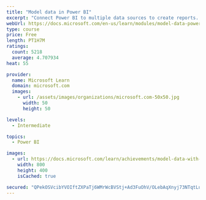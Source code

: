 ```yaml
---
title: "Model data in Power BI"
excerpt: "Connect Power BI to multiple data sources to create reports. Define the relationship between your data sources."
webUrl: https://docs.microsoft.com/en-us/learn/modules/model-data-power-bi/
type: course
price: Free
length: PT1H7M
ratings:
  count: 5218
  average: 4.707934
heat: 55

provider:
  name: Microsoft Learn
  domain: microsoft.com
  images:
    - url: /assets/images/organizations/microsoft.com-50x50.jpg
      width: 50
      height: 50

levels:
  - Intermediate

topics:
  - Power BI

images:
  - url: https://docs.microsoft.com/learn/achievements/model-data-with-power-bi-desktop-social.png
    width: 800
    height: 400
    isCached: true

secured: "QPekOSVcibYVOIftZXPaTj6WMrWcBVStj+Ad3FuOhV/OLebAqXnyj73NTqtLugL7lbal9Pu0IAvZam2Ho5bcvyF+f01GoKMHVuJbYmKKEvYnlwImviSlUh87DW6+0GtMJ6rIxNcmo6SyxFj44un/y7yPJVvKOLD5/ATvqkP9nKOcpZkGnvGIi6U3Mkp4FUjDTkho2VN03Mit8kvcc83DQ+BGhUvsgoLdL3xxJF+dRgGPmkL+9YzmQ30MYJ1lMZhYMq1kPByUX7Rm6XWsX9ld1/9sJebmhXy/J+tQ0kY7GLQ7lVFOn4ZBfg4Y1w7rDkaBt+bPxqh1ypM2AQeVH/bQuWTXvFbvzI+KH3C30gCSbWY98uySNxz6U9OIcHMn97NvObjD5qMLluOqPHR4wP71MQavLTo+SFz0iHrtsKk03Ng=;FEYpmA0utZ7YWFj/SSpMHw=="
---
```



